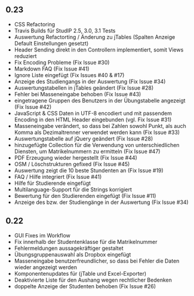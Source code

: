 ## 0.23

 * CSS Refactoring
 * Travis Builds für StudIP 2.5, 3.0, 3.1 Tests
 * Auswertung Refactorting / Änderung zu jTables (Spalten Anzeige Default Einstellungen gesetzt)
 * Header Sending direkt in den Controllern implementiert, somit Views reduziert
 * Fix Encoding Probleme (Fix Issue #30)
 * Markdown FAQ (Fix Issue #41)
 * Ignore Liste eingefügt (Fix Issues #40 & #17)
 * Anzeige des Studiengangs in der Auswertung (Fix Issue #34)
 * Auswertungstabellen in jTables geändert (Fix Issue #28)
 * Fehler bei Masseneingabe behoben (Fix Issue #43)
 * eingetragene Gruppen des Benutzers in der Übungstabelle angezeigt (Fix Issue #42)
 * JavaScript & CSS Daten in UTF-8 encodiert und mit passendem Encoding in den HTML Header eingebunden (vgl. Fix Issue #31)
 * Masseneingabe verändert, so dass bei Zahlen sowohl Punkt, als auch Komma als Dezimaltrenner verwendet werden kann (Fix Issue #33)
 * Auswertungstabelle auf jQuery geändert (Fix Issue #28)
 * hinzugefügte Collection für die Verwendung von unterschiedlichen Diensten, um Matrikelnummern zu ermitteln (Fix Issue #47)
 * PDF Erzeugung wieder hergestellt (Fix Issue #44)
 * OSM / Löschstrukturen gefixed (Fix Issue #45)
 * Auswertung zeigt die 10 beste Stundenten an (Fix Issue #19)
 * FAQ / Hilfe integriert (Fix Issue #41)
 * Hilfe für Studierende eingefügt
 * Multilanguage-Support für die Strings korrigiert
 * Bewertung für den Studierenden eingefügt (Fix Issue #11)
 * Anzeige des bzw. der Studiengänge in der Auswertung (Fix Issue #34)



## 0.22

 * GUI Fixes im Workflow
 * Fix innerhalb der Studentenklasse für die Matrikelnummer
 * Fehlermeldungen aussagekräftiger gestaltet
 * Übungsgruppenauswahl als Dropbox eingefügt
 * Masseneingabe benutzerfreundlicher, so dass bei Fehler die Daten wieder angezeigt werden
 * Komponentenupdates für (jTable und Excel-Exporter)
 * Deaktivierte Liste für den Aushang wegen rechtlicher Bedenken
 * doppelte Anzeige der Studenten behoben (Fix Issue #26)

